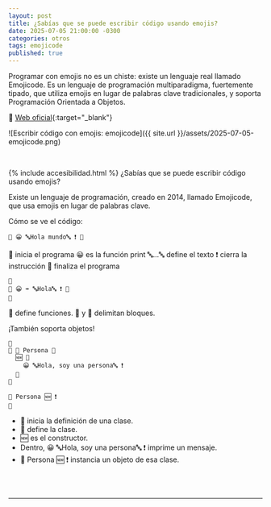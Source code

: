 ```yaml
---
layout: post
title: ¿Sabías que se puede escribir código usando emojis? 
date: 2025-07-05 21:00:00 -0300
categories: otros
tags: emojicode
published: true
---
```


Programar con emojis no es un chiste: existe un lenguaje real llamado Emojicode. Es un lenguaje de programación multiparadigma, fuertemente tipado, que utiliza emojis en lugar de palabras clave tradicionales, y soporta Programación Orientada a Objetos.

🔗 [Web oficial](https://www.emojicode.org/){:target="_blank"}


![Escribir código con emojis: emojicode]({{ site.url }}/assets/2025-07-05-emojicode.png)


&nbsp;

{% include accesibilidad.html %}
¿Sabías que se puede escribir código usando emojis? 

Existe un lenguaje de programación, creado en 2014, llamado Emojicode, que usa emojis en lugar de palabras clave.

Cómo se ve el código:

```text
🍇 😀 🔤Hola mundo🔤 ❗️ 🍉
```

🍇 inicia el programa
😀 es la función print
🔤...🔤 define el texto
❗️ cierra la instrucción
🍉 finaliza el programa

```text
🍇 
🍌 😀 ➡️ 🔤Hola🔤 ❗️ 🍌
🍉
```

🍌 define funciones.
🍇 y 🍉 delimitan bloques.

¡También soporta objetos!

```text
🍇
🏁 🚂 Persona 🍇
  🆕 🍇
    😀 🔤Hola, soy una persona🔤 ❗️
  🍉
🍉

🚂 Persona 🆕 ❗️
🍉
```

- 🏁 inicia la definición de una clase.
- 🚂 define la clase.
- 🆕 es el constructor.
- Dentro, 😀 🔤Hola, soy una persona🔤 ❗️ imprime un mensaje.
- 🚂 Persona 🆕 ❗️ instancia un objeto de esa clase.


</div></details>
<br />&nbsp;
<hr />
